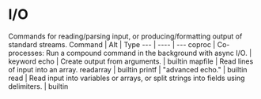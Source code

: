 # I/O

Commands for reading/parsing input, or producing/formatting output of standard streams. 
Command | Alt | Type
--- | ---- | ---
coproc |	Co-processes: Run a compound command in the background with async I/O.	|	keyword
echo |	Create output from arguments.	|	builtin
mapfile |	Read lines of input into an array.	readarray |	builtin
printf |	"advanced echo." | 	builtin
read |	Read input into variables or arrays, or split strings into fields using delimiters.	|	builtin 
